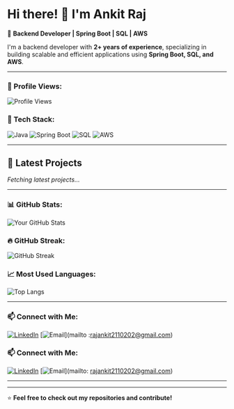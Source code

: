 # Hi there! 👋 I'm Ankit Raj 

🚀 **Backend Developer | Spring Boot | SQL | AWS**

I'm a backend developer with **2+ years of experience**, specializing in building scalable and efficient applications using **Spring Boot, SQL, and AWS**.

---
### 👀 Profile Views:
![Profile Views](https://komarev.com/ghpvc/?username=Ankit-raj2110203&color=blue)

### 🚀 Tech Stack:
![Java](https://img.shields.io/badge/Java-ED8B00?style=for-the-badge&logo=java&logoColor=white)
![Spring Boot](https://img.shields.io/badge/Spring%20Boot-6DB33F?style=for-the-badge&logo=spring-boot&logoColor=white)
![SQL](https://img.shields.io/badge/SQL-4479A1?style=for-the-badge&logo=postgresql&logoColor=white)
![AWS](https://img.shields.io/badge/AWS-FF9900?style=for-the-badge&logo=amazon-aws&logoColor=white)


---
## 🚀 Latest Projects  
<!-- PROJECTS START -->
*Fetching latest projects...*
<!-- PROJECTS END -->

---


### 📊 GitHub Stats:
![Your GitHub Stats](https://github-readme-stats.vercel.app/api?username=Ankit-raj2110203&show_icons=true&theme=dark)

### 🔥 GitHub Streak:
![GitHub Streak](https://streak-stats.demolab.com?user=Ankit-raj2110203&theme=dark)

### 📈 Most Used Languages:
![Top Langs](https://github-readme-stats.vercel.app/api/top-langs/?username=Ankit-raj2110203&layout=compact&theme=dark)

---

### 📫 Connect with Me:
[![LinkedIn](https://img.shields.io/badge/LinkedIn-blue?style=for-the-badge&logo=linkedin)]([https://www.linkedin.com/in/ankit-raj-3b402917a/)
[![Email](https://img.shields.io/badge/Email-D14836?style=for-the-badge&logo=gmail&logoColor=white)](mailto :rajankit2110202@gmail.com)

### 📫 Connect with Me:
[![LinkedIn](https://img.shields.io/badge/LinkedIn-blue?style=for-the-badge&logo=linkedin)](https://www.linkedin.com/in/ankit-raj-3b402917a/)
[![Email](https://img.shields.io/badge/Email-D14836?style=for-the-badge&logo=gmail&logoColor=white)](mailto: rajankit2110202@gmail.com)

---
---

⭐ **Feel free to check out my repositories and contribute!**
